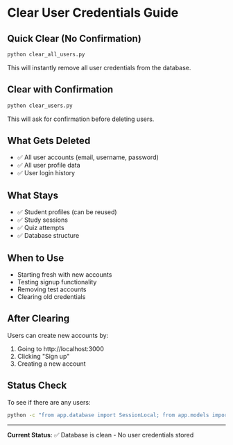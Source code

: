 # Clear User Credentials Guide

## Quick Clear (No Confirmation)

```bash
python clear_all_users.py
```

This will instantly remove all user credentials from the database.

## Clear with Confirmation

```bash
python clear_users.py
```

This will ask for confirmation before deleting users.

## What Gets Deleted

- ✅ All user accounts (email, username, password)
- ✅ All user profile data
- ✅ User login history

## What Stays

- ✅ Student profiles (can be reused)
- ✅ Study sessions
- ✅ Quiz attempts
- ✅ Database structure

## When to Use

- Starting fresh with new accounts
- Testing signup functionality
- Removing test accounts
- Clearing old credentials

## After Clearing

Users can create new accounts by:
1. Going to http://localhost:3000
2. Clicking "Sign up"
3. Creating a new account

## Status Check

To see if there are any users:
```bash
python -c "from app.database import SessionLocal; from app.models import User; db = SessionLocal(); print(f'Users in database: {db.query(User).count()}'); db.close()"
```

---

**Current Status**: ✅ Database is clean - No user credentials stored
